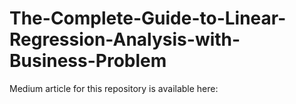 # The-Complete-Guide-to-Linear-Regression-Analysis-with-Business-Problem

Medium article for this repository is available here:
